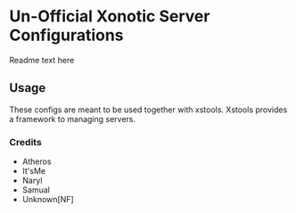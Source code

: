 # Un-Official Xonotic Server Configurations

Readme text here

## Usage

These configs are meant to be used together with xstools. Xstools provides a framework to managing servers.

### Credits

- Atheros
- It'sMe
- Naryl
- Samual
- Unknown[NF]
